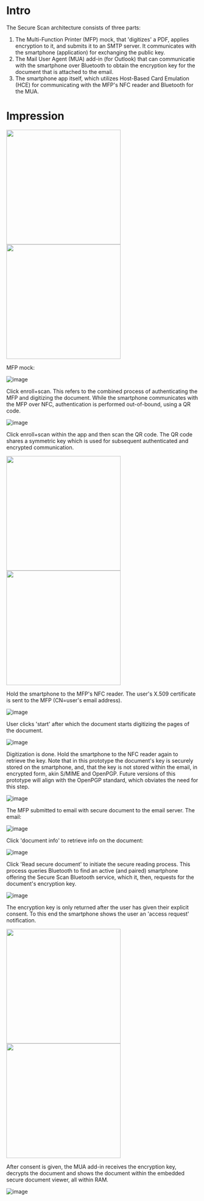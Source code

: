 # Intro

The Secure Scan architecture consists of three parts:
1. The Multi-Function Printer (MFP) mock, that 'digitizes' a PDF, applies encryption to it, and submits it to an SMTP server. It communicates with the smartphone (application) for exchanging the public key.
2. The Mail User Agent (MUA) add-in (for Outlook) that can communicatie with the smartphone over Bluetooth to obtain the encryption key for the document that is attached to the email.
3. The smartphone app itself, which utilizes Host-Based Card Emulation (HCE) for communicating with the MFP's NFC reader and Bluetooth for the MUA.

# Impression

<p float="left">
  <img src="https://github.com/janouwehand/securescanning/assets/64165589/c4579d47-3350-4638-821a-c25efee70f69" width="300" />
  <img src="https://github.com/janouwehand/securescanning/assets/64165589/3198962c-59c8-479c-810d-4869846f9bfb" width="300" /> 
</p>

MFP mock:

![image](https://github.com/janouwehand/securescanning/assets/64165589/dbf1793f-797a-40ee-bd0a-d0e99569b2f6)

Click enroll+scan. 
This refers to the combined process of authenticating the MFP and digitizing the document.
While the smartphone communicates with the MFP over NFC, authentication is performed out-of-bound, using a QR code.

![image](https://github.com/janouwehand/securescanning/assets/64165589/48a492c5-8e54-48ce-bb3f-5bdb26a2ac15)



Click enroll+scan within the app and then scan the QR code. 
The QR code shares a symmetric key which is used for subsequent authenticated and encrypted communication.

<p float="left">
  <img src="https://github.com/janouwehand/securescanning/assets/64165589/4284217a-d50d-4591-a1a7-66f40d71ed68" width="300" />
  <img src="https://github.com/janouwehand/securescanning/assets/64165589/e06fed5c-c9ea-4446-a3cb-7712fabb4ffe" width="300" /> 
</p>

Hold the smartphone to the MFP's NFC reader.
The user's X.509 certificate is sent to the MFP (CN=user's email address).

![image](https://github.com/janouwehand/securescanning/assets/64165589/1b3b3e64-f8a7-4483-b2a3-ec4529efeada)

User clicks 'start' after which the document starts digitizing the pages of the document.

![image](https://github.com/janouwehand/securescanning/assets/64165589/2f16be40-a43c-470f-b206-cb2fa7afdd01)

Digitization is done.
Hold the smartphone to the NFC reader again to retrieve the key.
Note that in this prototype the document's key is securely stored on the smartphone, and, that the key is not stored within the email, in encrypted form, akin S/MIME and OpenPGP.
Future versions of this prototype will align with the OpenPGP standard, which obviates the need for this step.

![image](https://github.com/janouwehand/securescanning/assets/64165589/8d204938-0245-40b5-80de-845cbc8089c8)

The MFP submitted to email with secure document to the email server.
The email:

![image](https://github.com/janouwehand/securescanning/assets/64165589/c9dcaa33-1d98-4f3f-88c0-7237b378fbc0)

Click 'document info' to retrieve info on the document:

![image](https://github.com/janouwehand/securescanning/assets/64165589/48b6ace7-9c83-4989-9a44-78c2ccdb024a)

Click 'Read secure document' to initiate the secure reading process.
This process queries Bluetooth to find an active (and paired) smartphone offering the Secure Scan Bluetooth service, which it, then, requests for the document's encryption key.

![image](https://github.com/janouwehand/securescanning/assets/64165589/f665e415-7f51-4a89-bf1c-4d80aea2fb39)

The encryption key is only returned after the user has given their explicit consent.
To this end the smartphone shows the user an 'access request' notification.

<p float="left">
  <img src="https://github.com/janouwehand/securescanning/assets/64165589/4c53505b-185e-44a6-bc5b-96f71736dc8c" width="300" />
  <img src="https://github.com/janouwehand/securescanning/assets/64165589/61964427-1ffc-4277-9f0d-f9a31fc80227" width="300" /> 
</p>

After consent is given, the MUA add-in receives the encryption key, decrypts the document and shows the document within the embedded secure document viewer, all within RAM.

![image](https://github.com/janouwehand/securescanning/assets/64165589/50c272de-ae53-451c-a2da-1a0342c8e73a)


